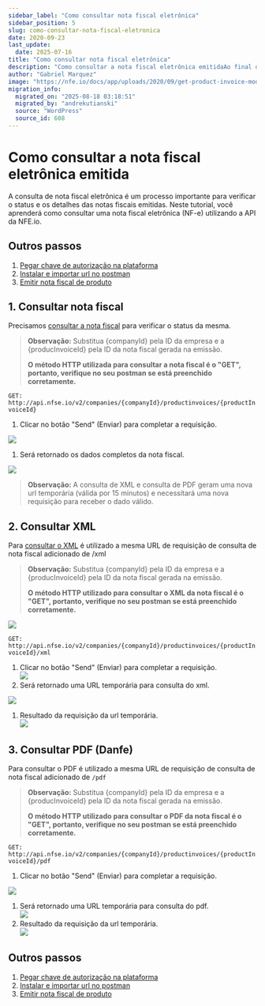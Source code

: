 ```yaml
---
sidebar_label: "Como consultar nota fiscal eletrônica"
sidebar_position: 5
slug: como-consultar-nota-fiscal-eletronica
date: 2020-09-23
last_update:
  date: 2025-07-16
title: "Como consultar nota fiscal eletrônica"
description: "Como consultar a nota fiscal eletrônica emitidaAo final desse tutorial, você será capaz de:Outros passos1. Consultar nota fiscal2. Consultar XML3. Consultar PDF (Danfe)Outros&#8230;"
author: "Gabriel Marquez"
image: "https://nfe.io/docs/app/uploads/2020/09/get-product-invoice-modified.png"
migration_info:
  migrated_on: "2025-08-18 03:18:51"
  migrated_by: "andrekutianski"
  source: "WordPress"
  source_id: 608
---
```


# Como consultar a nota fiscal eletrônica emitida

A consulta de nota fiscal eletrônica é um processo importante para verificar o status e os detalhes das notas fiscais emitidas. Neste tutorial, você aprenderá como consultar uma nota fiscal eletrônica (NF-e) utilizando a API da NFE.io.

## Outros passos

1. [Pegar chave de autorização na plataforma][11]
2. [Instalar e importar url no postman][12]
3. [Emitir nota fiscal de produto][13]

## 1\. Consultar nota fiscal

Precisamos [consultar a nota fiscal][14] para verificar o status da mesma.

> **Observação:** Substitua \{companyId\} pela ID da empresa e a \{producInvoiceId\} pela ID da nota fiscal gerada na emissão.
> 
> **O método HTTP utilizada para consultar a nota fiscal é o "GET", portanto, verifique no seu postman se está preenchido corretamente.**

`GET: http://api.nfse.io/v2/companies/{companyId}/productinvoices/{productInvoiceId}`

1. Clicar no botão "Send" (Enviar) para completar a requisição.

![](/static/docs/nota-fiscal-eletronica/get-product-invoice-modified.png)

1. Será retornado os dados completos da nota fiscal.

![](/static/docs/nota-fiscal-eletronica/get-product-invoice-result.png)

> **Observação:** A consulta de XML e consulta de PDF geram uma nova url temporária (válida por 15 minutos) e necessitará uma nova requisição para receber o dado válido.

## 2\. Consultar XML

Para [consultar o XML][15] é utilizado a mesma URL de requisição de consulta de nota fiscal adicionado de /xml

> **Observação:** Substitua \{companyId\} pela ID da empresa e a \{producInvoiceId\} pela ID da nota fiscal gerada na emissão.
> 
> **O método HTTP utilizado para consultar o XML da nota fiscal é o "GET", portanto, verifique no seu postman se está preenchido corretamente.**

![](/static/docs/nota-fiscal-eletronica/get-xml-product-invoice-modified.png)

`GET: http://api.nfse.io/v2/companies/{companyId}/productinvoices/{productInvoiceId}/xml`

1. Clicar no botão "Send" (Enviar) para completar a requisição.  
![](/static/docs/nota-fiscal-eletronica/get-xml-product-invoice-modified-1.png)
2. Será retornado uma URL temporária para consulta do xml.

![](/static/docs/nota-fiscal-eletronica/get-xml-product-invoice-link.png)

1. Resultado da requisição da url temporária.  
![](/static/docs/nota-fiscal-eletronica/get-xml-product-invoice-result.png)

## 3\. Consultar PDF (Danfe)

Para consultar o PDF é utilizado a mesma URL de requisição de consulta de nota fiscal adicionado de `/pdf`

> **Observação:** Substitua \{companyId\} pela ID da empresa e a \{producInvoiceId\} pela ID da nota fiscal gerada na emissão.
> 
> **O método HTTP utilizado para consultar o PDF da nota fiscal é o "GET", portanto, verifique no seu postman se está preenchido corretamente.**

`GET: http://api.nfse.io/v2/companies/{companyId}/productinvoices/{productInvoiceId}/pdf`

1. Clicar no botão "Send" (Enviar) para completar a requisição.

![](/static/docs/nota-fiscal-eletronica/get-pdf-product-invoice-modified.png)

1. Será retornado uma URL temporária para consulta do pdf.  
![](/static/docs/nota-fiscal-eletronica/get-pdf-product-invoice-link.png)
2. Resultado da requisição da url temporária.  
![](/static/docs/nota-fiscal-eletronica/get-pdf-product-invoice-result.png)

## Outros passos

1. [Pegar chave de autorização na plataforma][11]
2. [Instalar e importar url no postman][16]
3. [Emitir nota fiscal de produto][13]

[1]: #Como%5Fconsultar%5Fa%5Fnota%5Ffiscal%5Feletronica%5Femitida
[2]: #Ao%5Ffinal%5Fdesse%5Ftutorial%5Fvoce%5Fsera%5Fcapaz%5Fde
[3]: #Outros%5Fpassos
[4]: #1%5FConsultar%5Fnota%5Ffiscal
[5]: #2%5FConsultar%5FXML
[6]: #3%5FConsultar%5FPDF%5FDanfe
[7]: #Outros%5Fpassos-2
[8]: https://nfe.io/docs/documentacao/nota-fiscal-produto-eletronica/integracao-api/como-consultar-nota-fiscal-eletronica/#1%5FConsultar%5Fnota%5Ffiscal
[9]: https://nfe.io/docs/documentacao/nota-fiscal-produto-eletronica/integracao-api/como-consultar-nota-fiscal-eletronica/#2%5FConsultar%5FXML
[10]: https://nfe.io/docs/documentacao/nota-fiscal-produto-eletronica/integracao-api/como-consultar-nota-fiscal-eletronica/#3%5FConsultar%5FPDF%5FDanfe
[11]: https://nfe.io/docs/nossa-plataforma/pegar-chave-acesso/
[12]: http://nfe.io/docs/comum/postman/
[13]: https://nfe.io/docs/nota-fiscal-eletronica/integracao-api/integracao/
[14]: https://nfe.io/blog/financeiro/consultar-nota-fiscal-por-cpf/
[15]: https://nfe.io/consulta-nota-fiscal/
[16]: https://nfe.io/docs/comum/postman/